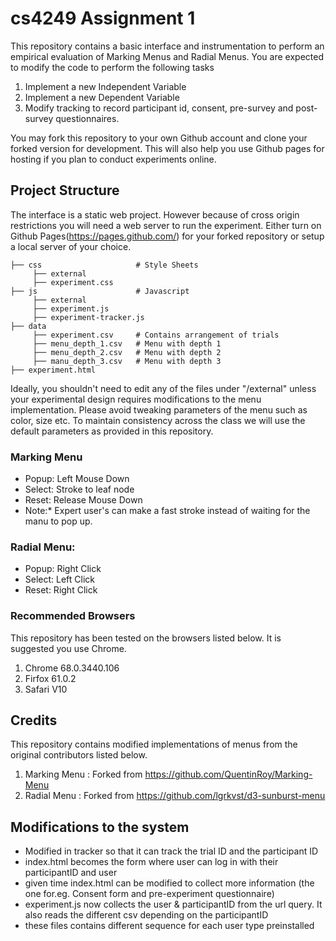 # cs4249 Assignment 1

This repository contains a basic interface and instrumentation to perform an empirical evaluation of Marking Menus and Radial Menus. You are expected to modify the code to perform the following tasks

1. Implement a new Independent Variable
2. Implement a new Dependent Variable
3. Modify tracking to record participant id, consent, pre-survey and post-survey questionnaires.

You may fork this repository to your own Github account and clone your forked version for development. This will also help you use Github pages for hosting if you plan to conduct experiments online.

## Project Structure

The interface is a static web project. However because of cross origin restrictions you will need a web server to run the experiment. Either turn on Github Pages(https://pages.github.com/) for your forked repository or setup a local server of your choice.

    ├── css                     # Style Sheets
         ├── external
         ├── experiment.css
    ├── js                      # Javascript
         ├── external
         ├── experiment.js
         ├── experiment-tracker.js
    ├── data
         ├── experiment.csv     # Contains arrangement of trials
         ├── menu_depth_1.csv   # Menu with depth 1
         ├── menu_depth_2.csv   # Menu with depth 2
         ├── manu_depth_3.csv   # Menu with depth 3
    ├── experiment.html

Ideally, you shouldn't need to edit any of the files under "/external" unless your experimental design requires modifications to the menu implementation. Please avoid tweaking parameters of the menu such as color, size etc. To maintain consistency across the class we will use the default parameters as provided in this repository.

### Marking Menu

- Popup: Left Mouse Down
- Select: Stroke to leaf node
- Reset: Release Mouse Down
- Note:\* Expert user's can make a fast stroke instead of waiting for the manu to pop up.

### Radial Menu:

- Popup: Right Click
- Select: Left Click
- Reset: Right Click

### Recommended Browsers

This repository has been tested on the browsers listed below. It is suggested you use Chrome.

1. Chrome 68.0.3440.106
2. Firfox 61.0.2
3. Safari V10

## Credits

This repository contains modified implementations of menus from the original contributors listed below.

1. Marking Menu : Forked from https://github.com/QuentinRoy/Marking-Menu
2. Radial Menu : Forked from https://github.com/lgrkvst/d3-sunburst-menu

## Modifications to the system

- Modified in tracker so that it can track the trial ID and the participant ID
- index.html becomes the form where user can log in with their participantID and user
- given time index.html can be modified to collect more information (the one for.eg. Consent form and pre-experiment
  questionnaire)
- experiment.js now collects the user & participantID from the url query. It also reads the different csv depending on the participantID
- these files contains different sequence for each user type preinstalled
